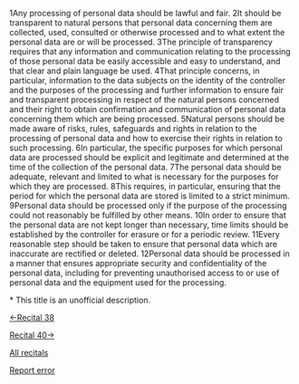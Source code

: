 
1Any processing of personal data should be lawful and fair. 2It should be transparent to natural persons that personal data concerning them are collected, used, consulted or otherwise processed and to what extent the personal data are or will be processed. 3The principle of transparency requires that any information and communication relating to the processing of those personal data be easily accessible and easy to understand, and that clear and plain language be used. 4That principle concerns, in particular, information to the data subjects on the identity of the controller and the purposes of the processing and further information to ensure fair and transparent processing in respect of the natural persons concerned and their right to obtain confirmation and communication of personal data concerning them which are being processed. 5Natural persons should be made aware of risks, rules, safeguards and rights in relation to the processing of personal data and how to exercise their rights in relation to such processing. 6In particular, the specific purposes for which personal data are processed should be explicit and legitimate and determined at the time of the collection of the personal data. 7The personal data should be adequate, relevant and limited to what is necessary for the purposes for which they are processed. 8This requires, in particular, ensuring that the period for which the personal data are stored is limited to a strict minimum. 9Personal data should be processed only if the purpose of the processing could not reasonably be fulfilled by other means. 10In order to ensure that the personal data are not kept longer than necessary, time limits should be established by the controller for erasure or for a periodic review. 11Every reasonable step should be taken to ensure that personal data which are inaccurate are rectified or deleted. 12Personal data should be processed in a manner that ensures appropriate security and confidentiality of the personal data, including for preventing unauthorised access to or use of personal data and the equipment used for the processing.


\* This title is an unofficial description.




[←Recital 38](https://gdpr-info.eu/recitals/no-38/ "38 - Special Protection of Children's Personal Data")


[Recital 40→](https://gdpr-info.eu/recitals/no-40/ "40 - Lawfulness of Data Processing")


[All recitals](https://gdpr-info.eu/recitals/)

[Report error](https://gdpr-info.eu/gf/?TB_iframe=true&height=306 "Your message")

